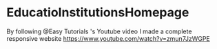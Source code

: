 # EducatioInstitutionsHomepage
By following @Easy Tutorials 's Youtube video I made a complete responsive website
https://www.youtube.com/watch?v=zmun7JzWGPE
